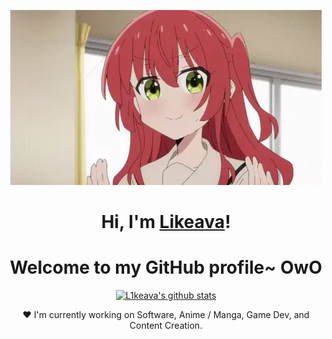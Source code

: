 <p align="center">
  <a href="[https://www.edisonlee55.com](https://github.com/L1keava)"><img src="kita-ikuyo-rap.webp" alt="Banner"></a>
</p>

<h1 align="center">Hi, I'm <a href="[https://www.edisonlee55.com](https://github.com/L1keava)">Likeava</a>!</h1>
<h1 align="center">Welcome to my GitHub profile~ OwO</h1>

<p align="center">
  <a href="https://github.com/yuna0x0"><img src="https://github-readme-stats.vercel.app/api?username=L1keava&hide_border=true&show_icons=true" alt="L1keava's github stats"></a>
</p>

<p align="center">❤ I'm currently working on Software, Anime / Manga, Game Dev, and Content Creation.</p>

